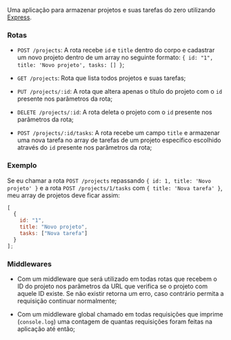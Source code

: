 
Uma aplicação para armazenar projetos e suas tarefas do zero utilizando [Express](https://expressjs.com/pt-br/).

### Rotas

- `POST /projects`: A rota recebe `id` e `title` dentro do corpo e cadastrar um novo projeto dentro de um array no seguinte formato: `{ id: "1", title: 'Novo projeto', tasks: [] }`; 

- `GET /projects`: Rota que lista todos projetos e suas tarefas;

- `PUT /projects/:id`: A rota que altera apenas o título do projeto com o `id` presente nos parâmetros da rota;

- `DELETE /projects/:id`: A rota deleta o projeto com o `id` presente nos parâmetros da rota;

- `POST /projects/:id/tasks`: A rota recebe um campo `title` e armazenar uma nova tarefa no array de tarefas de um projeto específico escolhido através do `id` presente nos parâmetros da rota;

### Exemplo

Se eu chamar a rota `POST /projects` repassando `{ id: 1, title: 'Novo projeto' }` e a rota `POST /projects/1/tasks` com `{ title: 'Nova tarefa' }`, meu array de projetos deve ficar assim:

```js
[
  {
    id: "1",
    title: "Novo projeto",
    tasks: ["Nova tarefa"]
  }
];
```

### Middlewares

- Com um middleware que será utilizado em todas rotas que recebem o ID do projeto nos parâmetros da URL que verifica se o projeto com aquele ID existe. Se não existir retorna um erro, caso contrário permita a requisição continuar normalmente;

- Com um middleware global chamado em todas requisições que imprime (`console.log`) uma contagem de quantas requisições foram feitas na aplicação até então;
